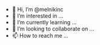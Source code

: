 - 👋 Hi, I’m @melnikinc
- 👀 I’m interested in ...
- 🌱 I’m currently learning ...
- 💞️ I’m looking to collaborate on ...
- 📫 How to reach me ...

<!---
melnikinc/melnikinc is a ✨ special ✨ repository because its `README.md` (this file) appears on your GitHub profile.
You can click the Preview link to take a look at your changes.
--->
